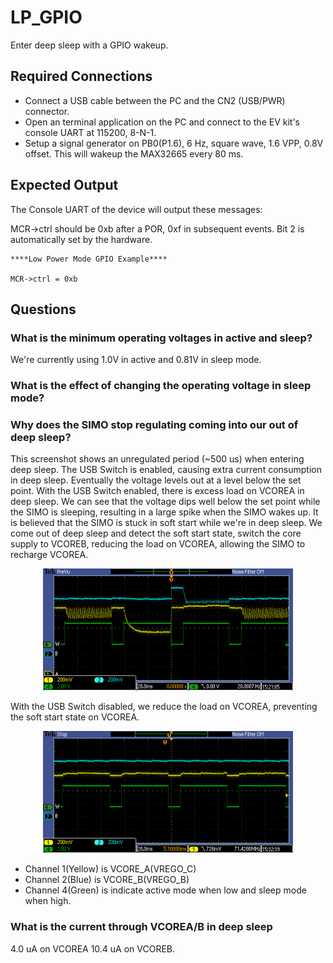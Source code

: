 # LP_GPIO

Enter deep sleep with a GPIO wakeup. 

## Required Connections

- Connect a USB cable between the PC and the CN2 (USB/PWR) connector.
- Open an terminal application on the PC and connect to the EV kit's console UART at 115200, 8-N-1.
- Setup a signal generator on PB0(P1.6), 6 Hz, square wave, 1.6 VPP, 0.8V offset. This will wakeup the MAX32665 every 80 ms. 

## Expected Output

The Console UART of the device will output these messages:

MCR->ctrl should be 0xb after a POR, 0xf in subsequent events. Bit 2 is automatically
set by the hardware.

```
****Low Power Mode GPIO Example****                                             
                                                                                
MCR->ctrl = 0xb
```

## Questions

### **What is the minimum operating voltages in active and sleep?**
We're currently using 1.0V in active and 0.81V in sleep mode.

### **What is the effect of changing the operating voltage in sleep mode?**


### **Why does the SIMO stop regulating coming into our out of deep sleep?**
This screenshot shows an unregulated period (~500 us) when entering deep sleep. The USB Switch is enabled, causing extra current consumption in deep sleep. Eventually the voltage levels out at a level below the set point.
With the USB Switch enabled, there is excess load on VCOREA in deep sleep. We can see that the voltage dips well below the set point while the SIMO is sleeping, resulting in a large spike when the SIMO wakes up.
It is believed that the SIMO is stuck in soft start while we're in deep sleep. We come out of deep sleep and detect the soft start state, switch the core supply to VCOREB, reducing the load on VCOREA, allowing the SIMO to recharge VCOREA. 
<p align="center">
  <img width="400" src="./pics/USB_Switch_Enabled.PNG">
</p>

With the USB Switch disabled, we reduce the load on VCOREA, preventing the soft start state on VCOREA.

<p align="center">
  <img width="400" src="./pics/USB_Switch_Disabled.PNG">
</p>

* Channel 1(Yellow) is VCORE_A(VREGO_C)
* Channel 2(Blue) is VCORE_B(VREGO_B)
* Channel 4(Green) is indicate active mode when low and sleep mode when high.

### **What is the current through VCOREA/B in deep sleep**
4.0 uA on VCOREA
10.4 uA on VCOREB.
